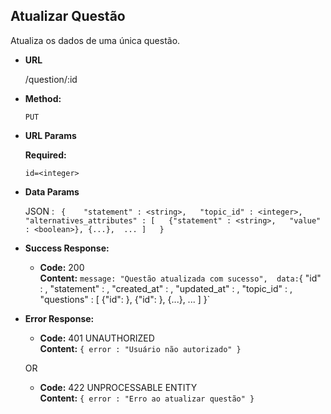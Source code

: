 **Atualizar Questão**
----

Atualiza os dados de uma única questão.

* **URL**

    /question/:id

* **Method:**

    `PUT`
  
*  **URL Params**

   **Required:**
 
   `id=<integer>`

* **Data Params**
   
    JSON : 
    `
    {   
        "statement" : <string>,  
        "topic_id" : <integer>,  
        "alternatives_attributes" : [  
            {"statement" : <string>,  
            "value" : <boolean>},
            {...}, 
            ...
        ]  
    }`  

* **Success Response:**

  * **Code:** 200 <br />
    **Content:** `
    message: "Questão atualizada com sucesso", 
    data: `{
        "id" : <integer>,
        "statement" : <string>,
        "created_at" : <timestamp>,
        "updated_at" : <timestamp>,
        "topic_id" : <integer>,
        "questions" : [
            {"id": <integer>}, {"id": <integer>}, {...}, ...
        ] 
    }`
 
* **Error Response:**

  * **Code:** 401 UNAUTHORIZED <br />
    **Content:** `{ error : "Usuário não autorizado" }`

  OR

  * **Code:** 422 UNPROCESSABLE ENTITY <br />
    **Content:** `{ error : "Erro ao atualizar questão" }`

